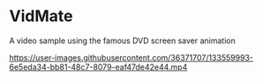# VidMate


A video sample using the famous DVD screen saver animation

https://user-images.githubusercontent.com/36371707/133559993-6e5eda34-bb81-48c7-8079-eaf47de42e44.mp4

